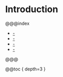 Introduction
============

@@@index

* [-](overview.md)
* [-](reactive-streams.md)
* [-](swave-vs-akka-stream.md)
* [-](talks-on-swave.md)

@@@

@@toc { depth=3 }

